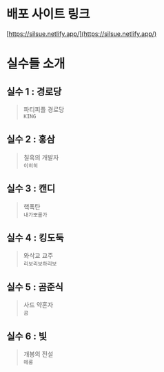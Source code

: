 # 배포 사이트 링크
[https://silsue.netlify.app/](https://silsue.netlify.app/)

# 실수들 소개

## 실수 1 : 경로당  
> 파티피플 경로당 &nbsp;&nbsp;  
> ```KING```  

## 실수 2 : 홍삼  
> 칠흑의 개발자 &nbsp;&nbsp;  
> ```이히히```  

## 실수 3 : 캔디  
> 핵폭탄 &nbsp;&nbsp;  
> ```내가뽀롤가```  

## 실수 4 : 킹도둑  
> 와삭교 교주 &nbsp;&nbsp;  
> ```리보리보하리보```  

## 실수 5 : 곰준식  
> 사드 약혼자 &nbsp;&nbsp;  
> ```곰```  

## 실수 6 : 빛  
> 개봉의 전설 &nbsp;&nbsp;  
> ```메롱```  
